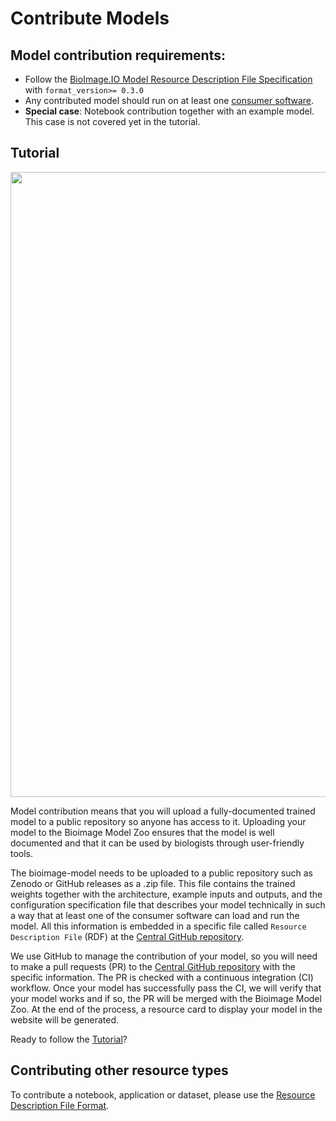 # Contribute Models

## Model contribution requirements:

- Follow the [BioImage.IO Model Resource Description File Specification](/bioimageio_model_spec) with `format_version>= 0.3.0`
- Any contributed model should run on at least one [consumer software](https://github.com/bioimage-io/spec-bioimage-io/blob/master/supported_formats_and_operations.md#consumers).
- **Special case**: Notebook contribution together with an example model. This case is not covered yet in the tutorial. 

## Tutorial

 <img src="contribute_models/contribute_model.png" align="center" width="1000"/>

Model contribution means that you will upload a fully-documented trained model to a public repository so anyone has access to it. Uploading your model to the Bioimage Model Zoo ensures that the model is well documented and that it can be used by biologists through user-friendly tools.

The bioimage-model needs to be uploaded to a public repository such as Zenodo or GitHub releases as a .zip file. This file contains the trained weights together with the architecture, example inputs and outputs, and the configuration specification file that describes your model technically in such a way that 
at least one of the consumer software can load and run the model. All this information is embedded in a specific file called `Resource Description File` (RDF) at the [Central GitHub repository](https://github.com/bioimage-io/bioimage-io-models). 

We use GitHub to manage the contribution of your model, so you will need to make a pull requests (PR) to the [Central GitHub repository](https://github.com/bioimage-io/bioimage-io-models) with the specific information. The PR is checked with a continuous integration (CI) workflow. Once your model has successfully pass the CI, we will verify that your model works and if so, the PR will be merged with the Bioimage Model Zoo. 
At the end of the process, a resource card to display your model in the website will be generated.

Ready to follow the [Tutorial](/contribute_models/tutorials.md)?

## Contributing other resource types

To contribute a notebook, application or dataset, please use the [Resource Description File Format](/bioimageio_rdf_spec).
